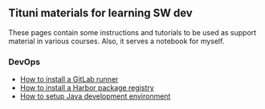 ## Tituni materials for learning SW dev

These pages contain some instructions and tutorials to be used as support material in various courses. Also, it serves a notebook for myself.

### DevOps

- [How to install a GitLab runner](devops/gitlabrunners.md)
- [How to install a Harbor package registry](devops/harbor_package_registry.md)
- [How to setup Java development environment](devops/javadev.md)